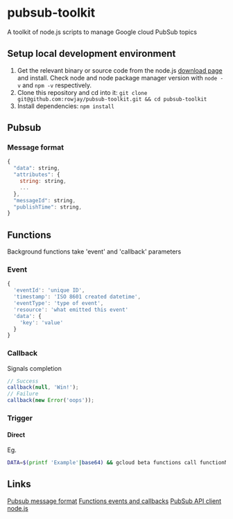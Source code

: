 # pubsub-toolkit
A toolkit of node.js scripts to manage Google cloud PubSub topics

## Setup local development environment
1. Get the relevant binary or source code from the node.js [download page](https://nodejs.org/en/download/) and install. Check node and node package manager version with `node -v` and `npm -v` respectively.
2. Clone this repository and cd into it: `git clone git@github.com:rowjay/pubsub-toolkit.git && cd pubsub-toolkit`
3. Install dependencies: `npm install`

## Pubsub

### Message format
```javascript
{
  "data": string,
  "attributes": {
    string: string,
    ...
  },
  "messageId": string,
  "publishTime": string,
}
```

## Functions
Background functions take 'event' and 'callback' parameters
### Event
```javascript
{
  'eventId': 'unique ID',
  'timestamp': 'ISO 8601 created datetime',
  'eventType': 'type of event',
  'resource': 'what emitted this event'
  'data': {
    'key': 'value'
  }
}
```
### Callback
Signals completion
```javascript
// Success
callback(null, 'Win!');
// Failure
callback(new Error('oops'));
```
### Trigger
#### Direct
Eg.
```bash
DATA=$(printf 'Example'|base64) && gcloud beta functions call functionName --data '{"x":"'$DATA'"}'
```
## Links
[Pubsub message format](https://cloud.google.com/pubsub/docs/reference/rest/v1/PubsubMessage)
[Functions events and callbacks](https://cloud.google.com/functions/docs/writing/background)
[PubSub API client node.js](https://googlecloudplatform.github.io/google-cloud-node/#/docs/pubsub/master/pubsub)
